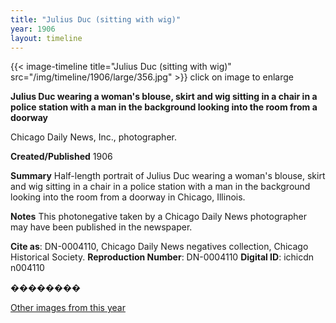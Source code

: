 ```yaml
---
title: "Julius Duc (sitting with wig)"
year: 1906
layout: timeline
---
```


{{< image-timeline title="Julius Duc (sitting with wig)" src="/img/timeline/1906/large/356.jpg" >}}
click on image to enlarge

__**Julius Duc wearing a woman's blouse, skirt and wig sitting in a chair in a police station with a man in the background looking into the room from a doorway**__

Chicago Daily News, Inc., photographer.

**Created/Published**
1906

**Summary**
Half-length portrait of Julius Duc wearing a woman's blouse, skirt and wig sitting in a chair in a police station with a man in the background looking into the room from a doorway in Chicago, Illinois.

**Notes**
This photonegative taken by a Chicago Daily News photographer may have been published in the newspaper.

__Cite as__: DN-0004110, Chicago Daily News negatives collection, Chicago Historical Society.
__Reproduction Number__: DN-0004110
__Digital ID__: ichicdn n004110

��������  

[Other images from this year](/historical/timeline/1906)